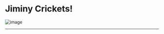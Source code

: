 # Jiminy Crickets!


![image](https://user-images.githubusercontent.com/95372872/192648472-edcd4691-22e2-43e7-a6d8-7bc2762c8f5a.png)
****
